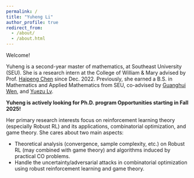 ```yaml
---
permalink: /
title: "Yuheng Li"
author_profile: true
redirect_from: 
  - /about/
  - /about.html
---
```

Welcome!

Yuheng is a second-year master of mathematics, at Southeast University (SEU). She is a research intern at the College of William & Mary advised by Prof. [Haipeng Chen](https://haipeng-chen.github.io/) since Dec. 2022. Previously, she earned a B.S. in Mathematics and Applied Mathematics from SEU, co-advised by [Guanghui Wen](https://math.seu.edu.cn/wgh/list.htm), and [Yuezu Lv](https://arims.bit.edu.cn/xztd/jsml/fzhjkxtcyjs/e290539c0192443da93560fa47dfef72.htm). 

**Yuheng is actively looking for Ph.D. program Opportunities starting in Fall 2025!**

Her primary research interests focus on reinforcement learning theory (especially Robust RL) and its applications, combinatorial optimization, and game theory. She cares about two main aspects: 
* Theoretical analysis (convergence, sample complexity, etc.) on Robust RL (may combined with game theory) and algorithms induced by practical CO problems.
* Handle the uncertainty/adversarial attacks in combinatorial optimization using robust reinforcement learning and game theory.

